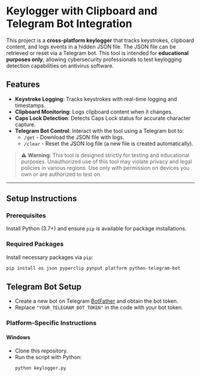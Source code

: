# Keylogger with Clipboard and Telegram Bot Integration

This project is a **cross-platform keylogger** that tracks keystrokes, clipboard content, and logs events in a hidden JSON file. The JSON file can be retrieved or reset via a Telegram bot. This tool is intended for **educational purposes only**, allowing cybersecurity professionals to test keylogging detection capabilities on antivirus software.

## Features

- **Keystroke Logging**: Tracks keystrokes with real-time logging and timestamps.
- **Clipboard Monitoring**: Logs clipboard content when it changes.
- **Caps Lock Detection**: Detects Caps Lock status for accurate character capture.
- **Telegram Bot Control**: Interact with the tool using a Telegram bot to:
  - `/get` - Download the JSON file with logs.
  - `/clear` - Reset the JSON log file (a new file is created automatically).

> ⚠ **Warning**: This tool is designed strictly for testing and educational purposes. Unauthorized use of this tool may violate privacy and legal policies in various regions. Use only with permission on devices you own or are authorized to test on.

---

## Setup Instructions

### Prerequisites

Install Python (3.7+) and ensure `pip` is available for package installations.

### Required Packages

Install necessary packages via `pip`:
```bash
pip install os json pyperclip pynput platform python-telegram-bot
```
## Telegram Bot Setup

- Create a new bot on Telegram [BotFather](https://t.me/BotFather) and obtain the bot token.
- Replace `"YOUR_TELEGRAM_BOT_TOKEN"` in the code with your bot token.

### Platform-Specific Instructions

#### Windows

- Clone this repository.
- Run the script with Python:
  ```bash
  python keylogger.py
  ```